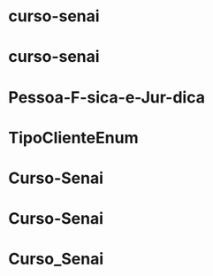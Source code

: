# curso-senai
# curso-senai
# Pessoa-F-sica-e-Jur-dica
# TipoClienteEnum
# Curso-Senai
# Curso-Senai
# Curso_Senai
